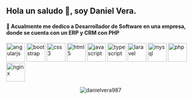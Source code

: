 ## Hola un saludo 👋, soy Daniel Vera.

#### 💼 Acualmente me dedico a Desarrollador de Software en una empresa, donde se cuenta con un ERP y CRM con PHP

<p align="left">
  <img src="https://konpa.github.io/devicon/devicon.git/icons/angularjs/angularjs-original.svg" alt="angularjs" width="50" height="50"/> 
  <img src="https://konpa.github.io/devicon/devicon.git/icons/bootstrap/bootstrap-plain.svg" alt="bootstrap" width="50" height="50"/> 
  <img src="https://konpa.github.io/devicon/devicon.git/icons/css3/css3-original-wordmark.svg" alt="css3" width="50" height="50"/> 
  <img src="https://konpa.github.io/devicon/devicon.git/icons/html5/html5-original-wordmark.svg" alt="html5" width="50" height="50"/> 
  <img src="https://konpa.github.io/devicon/devicon.git/icons/javascript/javascript-original.svg" alt="javascript" width="50" height="50"/> 
  <img src="https://konpa.github.io/devicon/devicon.git/icons/typescript/typescript-original.svg" alt="typescript" width="50" height="50"/> 
  <img src="https://konpa.github.io/devicon/devicon.git/icons/laravel/laravel-plain-wordmark.svg" alt="laravel" width="50" height="50"/> 
  <img src="https://konpa.github.io/devicon/devicon.git/icons/mysql/mysql-original-wordmark.svg" alt="mysql" width="50" height="50"/> 
  <img src="https://konpa.github.io/devicon/devicon.git/icons/php/php-original.svg" alt="php" width="50" height="50"/> 
  <img src="https://konpa.github.io/devicon/devicon.git/icons/nginx/nginx-original.svg" alt="nginx" width="50" height="50"/>
</p>
  <p align="center"> <img src="https://github-readme-stats.vercel.app/api?username=danielvera987&show_icons=true" alt="danielvera987" /> </p>

